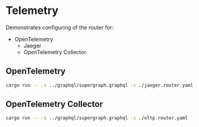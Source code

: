 # Telemetry

Demonstrates configuring of the router for:

* OpenTelemetry
  * Jaeger
  * OpenTelemetry Collector


## OpenTelemetry
```bash
cargo run -- -s ../graphql/supergraph.graphql -c ./jaeger.router.yaml
```
## OpenTelemetry Collector
```bash
cargo run -- -s ../graphql/supergraph.graphql -c ./oltp.router.yaml
```


